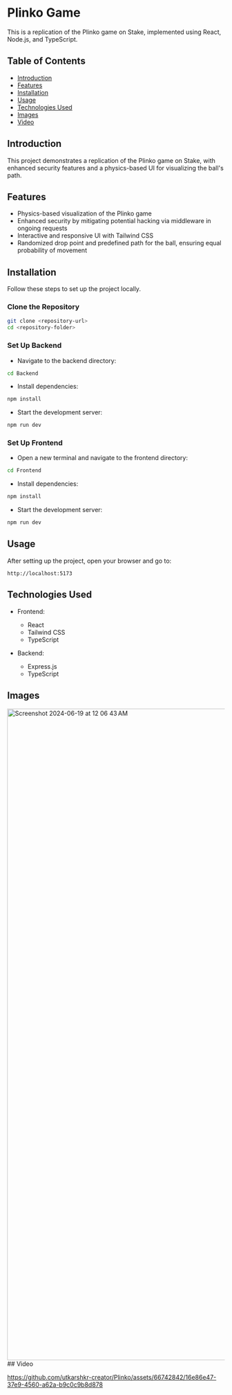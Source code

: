 # Plinko Game

This is a replication of the Plinko game on Stake, implemented using React, Node.js, and TypeScript.

## Table of Contents
- [Introduction](#introduction)
- [Features](#features)
- [Installation](#installation)
- [Usage](#usage)
- [Technologies Used](#technologies-used)
- [Images](#images)
- [Video](#video)
## Introduction
This project demonstrates a replication of the Plinko game on Stake, with enhanced security features and a physics-based UI for visualizing the ball's path.

## Features
- Physics-based visualization of the Plinko game
- Enhanced security by mitigating potential hacking via middleware in ongoing requests
- Interactive and responsive UI with Tailwind CSS
- Randomized drop point and predefined path for the ball, ensuring equal probability of movement

## Installation
Follow these steps to set up the project locally.

### Clone the Repository
```bash
git clone <repository-url>
cd <repository-folder>
```
### Set Up Backend
- Navigate to the backend directory:
```bash
cd Backend
```
- Install dependencies:
```bash
npm install
```
- Start the development server:
```bash
npm run dev
```
### Set Up Frontend
- Open a new terminal and navigate to the frontend directory:
```bash
cd Frontend
```
- Install dependencies:
 ```bash
npm install
```
- Start the development server:
 ```bash
npm run dev
```
## Usage
After setting up the project, open your browser and go to:

`http://localhost:5173`

## Technologies Used
- Frontend:
  - React
  - Tailwind CSS
  - TypeScript

- Backend:
  - Express.js
  - TypeScript
## Images
<img width="1504" alt="Screenshot 2024-06-19 at 12 06 43 AM" src="https://github.com/utkarshkr-creator/Plinko/assets/66742842/b763aca3-2a52-42b9-b28c-4d2606eb9411">
## Video

https://github.com/utkarshkr-creator/Plinko/assets/66742842/16e86e47-37e9-4560-a62a-b9c0c9b8d878


